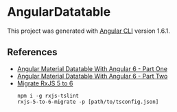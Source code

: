 # AngularDatatable

This project was generated with [Angular CLI](https://github.com/angular/angular-cli) version 1.6.1.

## References
* [Angular Material Datatable With Angular 6 - Part One](https://www.c-sharpcorner.com/article/datatable-with-angular-5/)
* [Angular Material Datatable With Angular 6 - Part Two](https://www.c-sharpcorner.com/article/datatable-with-angular-5-part-2/)
* [Migrate RxJS 5 to 6](https://github.com/ReactiveX/rxjs/blob/master/docs_app/content/guide/v6/migration.md)
  ```
  npm i -g rxjs-tslint
  rxjs-5-to-6-migrate -p [path/to/tsconfig.json]
  ```
